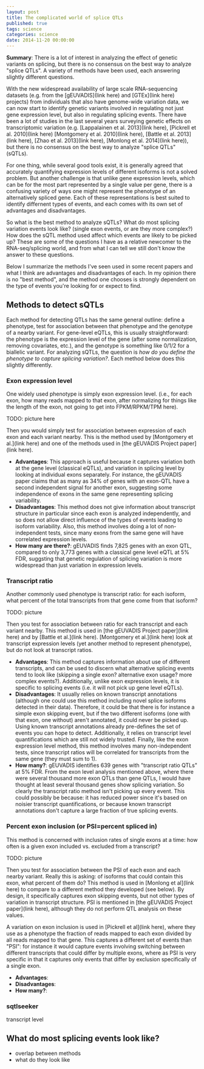 ```yaml
---
layout: post
title: The complicated world of splice QTLs
published: true
tags: science
categories: science
date: 2014-11-20 00:00:00
---
```


**Summary**: There is a lot of interest in analyzing the effect of genetic variants on splicing, but there is no consensus on the best way to analyze "splice QTLs". A variety of methods have been used, each answering slightly different questions.

With the new widespread availability of large scale RNA-sequencing datasets (e.g. from the [gEUVADIS](link here) and [GTEx](link here) projects) from individuals that also have genome-wide variation data, we can now start to identify genetic variants involved in regulating not just gene expression level, but also in regulating splicing events. There have been a lot of studies in the last several years surveying genetic effects on transcriptomic variation (e.g. [Lappalainen et al. 2013](link here), [Pickrell et al. 2010](link here) [Montgomery et al. 2010](link here), [Battle et al. 2013](link here), [Zhao et al. 2013](link here), [Monlong et al. 2014](link here)), but there is no consensus on the best way to analyze "splice QTLs" (sQTLs).

For one thing, while several good tools exist, it is generally agreed that accurately quantifying expression levels of different isoforms is not a solved problem. But another challenge is that unlike gene expression levels, which can be for the most part represented by a single value per gene, there is a confusing variety of ways one might represent the phenotype of an alternatively spliced gene. Each of these representations is best suited to identify differnent types of events, and each comes with its own set of advantages and disadvantages. 

So what is the best method to analyze sQTLs? What do most splicing variation events look like? (single exon events, or are they more complex?) How does the sQTL method used affect which events are likely to be picked up? These are some of the questions I have as a relative newcomer to the RNA-seq/splicing world, and from what I can tell we still don't know the answer to these questions.

Below I summarize the methods I've seen used in some recent papers and what I think are advantages and disadvantages of each. In my opinion there is no "best method", and the method one chooses is strongly dependent on the type of events you're looking for or expect to find.

## Methods to detect sQTLs
Each method for detecting QTLs has the same general outline: define a phenotype, test for association between that phenotype and the genotype of a nearby variant. For gene-level eQTLs, this is usually straightforward: the phenotype is the expression level of the gene (after some normalization, removing covariates, etc.), and the genotype is something like 0/1/2 for a biallelic variant. For analyzing sQTLs, the question is *how do you define the phenotype to capture splicing variation?*. Each method below does this slightly differently.

### Exon expression level
One widely used phenotype is simply exon expression level. (i.e., for each exon, how many reads mapped to that exon, after normalizing for things like the length of the exon, not going to get into FPKM/RPKM/TPM here).

TODO: picture here

Then you would simply test for association between expression of each exon and each variant nearby. This is the method used by [Montgomery et al.](link here) and one of the methods used in [the gEUVADIS Project paper](link here). 
* **Advantages**: This approach is useful because it captures variation both at the gene level (classical eQTLs), and variation in splicing level by looking at individual exons separately. For instance, the gEUVADIS paper claims that as many as 34% of genes with an exon-QTL have a second independent signal for another exon, suggesting some independence of exons in the same gene representing splicing variability.
* **Disadvantages**: This method does not give information about transcript structure in particular since each exon is analyzed independently, and so does not allow direct influence of the types of events leading to isoform variability. Also, this method involves doing a lot of non-independent tests, since many exons from the same gene will have correlated expression levels.
* **How many are there?**: gEUVADIS finds 7,825 genes with an exon QTL, compared to only 3,773 genes with a classical gene level eQTL at 5% FDR, suggsting that genetic regulation of splicing variation is more widespread than just variation in expression levels. 

### Transcript ratio
Another commonly used phenotype is transcript ratio: for each isoform, what percent of the total transcripts from that gene come from that isoform?

TODO: picture

Then you test for association between ratio for each transcript and each variant nearby. This method is used in [the gEUVADIS Project paper](link here) and by [Battle et al.](link here). [Montgomery et al.](link here) look at transcript expression levels (yet another method to represent phenotype), but do not look at transcript ratios.
* **Advantages**: This method captures information about use of different transcripts, and can be used to discern what alternative splicing events tend to look like (skipping a single exon? alternative exon usage? more complex events?). Additionally, unlike exon expression levels, it is specific to splicing events (i.e. it will not pick up gene level eQTLs).
* **Disadvantages**: It usually relies on known transcript annotations (although one could use this method including novel splice isoforms detected in their data). Therefore, it could be that there is for instance a simple exon skipping event, but if the two different isoforms (one with that exon, one without) aren't annotated, it could never be picked up. Using known transcript annotations already pre-defines the set of events you can hope to detect. Additionally, it relies on transcript level quantifications which are still not widely trusted. Finally, like the exon expression level method, this method involves many non-independent tests, since transcript ratios will be correlated for transcripts from the same gene (they must sum to 1).
* **How many?**: gEUVADIS identifies 639 genes with "transcript ratio QTLs" at 5% FDR. From the exon level analysis mentioned above, where there were several thousand more exon QTLs than gene QTLs, I would have thought at least several thousand genes show splicing variation. So clearly the transcript ratio method isn't picking up every event. This could possibly be because: it has reduced power since it's based on noisier transcript quantifications, or because known transcript annotations don't capture a large fraction of true splicing events.

### Percent exon inclusion (or PSI=percent spliced in)

This method is concerned with inclusion rates of single exons at a time: how often is a given exon included vs. excluded from a transcript?

TODO: picture

Then you test for association between the PSI of each exon and each nearby variant. Really this is asking: of isoforms that could contain this exon, what percent of them do? This method is used in [Monlong et al](link here) to compare to a different method they developed (see below). By design, it specifically captures exon skipping events, but not other types of variation in transcript structure. PSI is mentioned in [the gEUVADIS Project paper](link here), although they do not perform QTL analysis on these values.

A variation on exon inclusion is used in [Pickrell et al](link here), where they use as a phenotype the fraction of reads mapped to each exon divided by all reads mapped to that gene. This captures a different set of events than "PSI": for instance it would capture events involving switching between different transcripts that could differ by multiple exons, where as PSI is very specific in that it captures only events that differ by exclusion specifically of a single exon.

* **Advantages**:
* **Disadvantages**:
* **How many?**:

### sqtlseeker
transcript level


## What do most splicing events look like?
- overlap between methods
- what do they look like